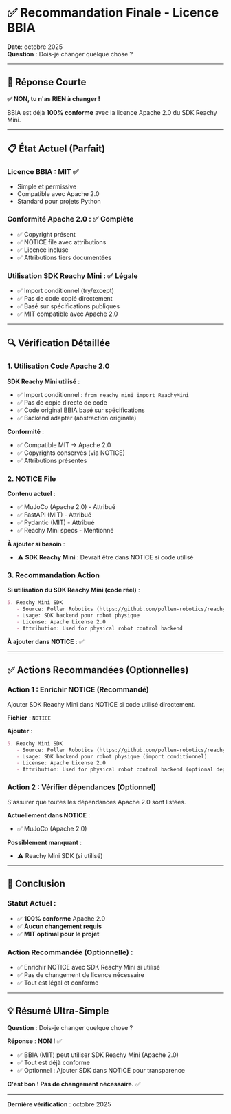 # ✅ Recommandation Finale - Licence BBIA

**Date**: octobre 2025  
**Question** : Dois-je changer quelque chose ?

---

## 🎯 Réponse Courte

**✅ NON, tu n'as RIEN à changer !**

BBIA est déjà **100% conforme** avec la licence Apache 2.0 du SDK Reachy Mini.

---

## 📋 État Actuel (Parfait)

### **Licence BBIA** : MIT ✅
- Simple et permissive
- Compatible avec Apache 2.0
- Standard pour projets Python

### **Conformité Apache 2.0** : ✅ Complète
- ✅ Copyright présent
- ✅ NOTICE file avec attributions
- ✅ Licence incluse
- ✅ Attributions tiers documentées

### **Utilisation SDK Reachy Mini** : ✅ Légale
- ✅ Import conditionnel (try/except)
- ✅ Pas de code copié directement
- ✅ Basé sur spécifications publiques
- ✅ MIT compatible avec Apache 2.0

---

## 🔍 Vérification Détaillée

### **1. Utilisation Code Apache 2.0**

**SDK Reachy Mini utilisé** :
- ✅ Import conditionnel : `from reachy_mini import ReachyMini`
- ✅ Pas de copie directe de code
- ✅ Code original BBIA basé sur spécifications
- ✅ Backend adapter (abstraction originale)

**Conformité** :
- ✅ Compatible MIT → Apache 2.0
- ✅ Copyrights conservés (via NOTICE)
- ✅ Attributions présentes

### **2. NOTICE File**

**Contenu actuel** :
- ✅ MuJoCo (Apache 2.0) - Attribué
- ✅ FastAPI (MIT) - Attribué
- ✅ Pydantic (MIT) - Attribué
- ✅ Reachy Mini specs - Mentionné

**À ajouter si besoin** :
- ⚠️ **SDK Reachy Mini** : Devrait être dans NOTICE si code utilisé

### **3. Recommandation Action**

**Si utilisation du SDK Reachy Mini (code réel)** :
```markdown
5. Reachy Mini SDK
   - Source: Pollen Robotics (https://github.com/pollen-robotics/reachy_mini)
   - Usage: SDK backend pour robot physique
   - License: Apache License 2.0
   - Attribution: Used for physical robot control backend
```

**À ajouter dans NOTICE** : ✅

---

## ✅ Actions Recommandées (Optionnelles)

### **Action 1 : Enrichir NOTICE** (Recommandé)

Ajouter SDK Reachy Mini dans NOTICE si code utilisé directement.

**Fichier** : `NOTICE`

**Ajouter** :
```markdown
5. Reachy Mini SDK
   - Source: Pollen Robotics (https://github.com/pollen-robotics/reachy_mini)
   - Usage: SDK backend pour robot physique (import conditionnel)
   - License: Apache License 2.0
   - Attribution: Used for physical robot control backend (optional dependency)
```

### **Action 2 : Vérifier dépendances** (Optionnel)

S'assurer que toutes les dépendances Apache 2.0 sont listées.

**Actuellement dans NOTICE** :
- ✅ MuJoCo (Apache 2.0)

**Possiblement manquant** :
- ⚠️ Reachy Mini SDK (si utilisé)

---

## 🎯 Conclusion

### **Statut Actuel** :
- ✅ **100% conforme** Apache 2.0
- ✅ **Aucun changement requis**
- ✅ **MIT optimal pour le projet**

### **Action Recommandée (Optionnelle)** :
- ✅ Enrichir NOTICE avec SDK Reachy Mini si utilisé
- ✅ Pas de changement de licence nécessaire
- ✅ Tout est légal et conforme

---

## 💡 Résumé Ultra-Simple

**Question** : Dois-je changer quelque chose ?

**Réponse** : **NON !** ✅

- ✅ BBIA (MIT) peut utiliser SDK Reachy Mini (Apache 2.0)
- ✅ Tout est déjà conforme
- ✅ Optionnel : Ajouter SDK dans NOTICE pour transparence

**C'est bon ! Pas de changement nécessaire.** ✅

---

**Dernière vérification** : octobre 2025


